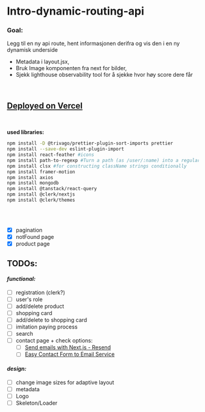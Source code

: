 # Intro-dynamic-routing-api
### Goal:

Legg til en ny api route, hent informasjonen derifra og vis den i en ny dynamisk underside
- Metadata i layout.jsx,
- Bruk Image komponenten fra next for bilder,
- Sjekk lighthouse observability tool for å sjekke hvor høy score dere får   
<br />

## [Deployed on Vercel](https://next-intro-sandy.vercel.app/) 
<br />

**used libraries:**

```bash
npm install -D @trivago/prettier-plugin-sort-imports prettier
npm install --save-dev eslint-plugin-import
npm install react-feather #icons
npm install path-to-regexp #Turn a path (as /user/:name) into a regular expression
npm install clsx #for constructing className strings conditionally
npm install framer-motion
npm install axios
npm install mongodb
npm install @tanstack/react-query
npm install @clerk/nextjs
npm install @clerk/themes
```
<br />
<br />

- [x] pagination
- [x] notFound page
- [x] product page

## TODOs:

#### *functional:*
- [ ] registration (clerk?)
- [ ] user's role
- [ ] add/delete product
- [ ] shopping card
- [ ] add/delete to shopping card
- [ ] imitation paying process
- [ ] search
- [ ] contact page + check options:
   - [ ] [Send emails with Next.js - Resend](https://resend.com/docs/send-with-nextjs)
   - [ ] [Easy Contact Form to Email Service](https://web3forms.com/)

#### *design:*
- [ ] change image sizes for adaptive layout
- [ ] metadata
- [ ] Logo
- [ ] Skeleton/Loader